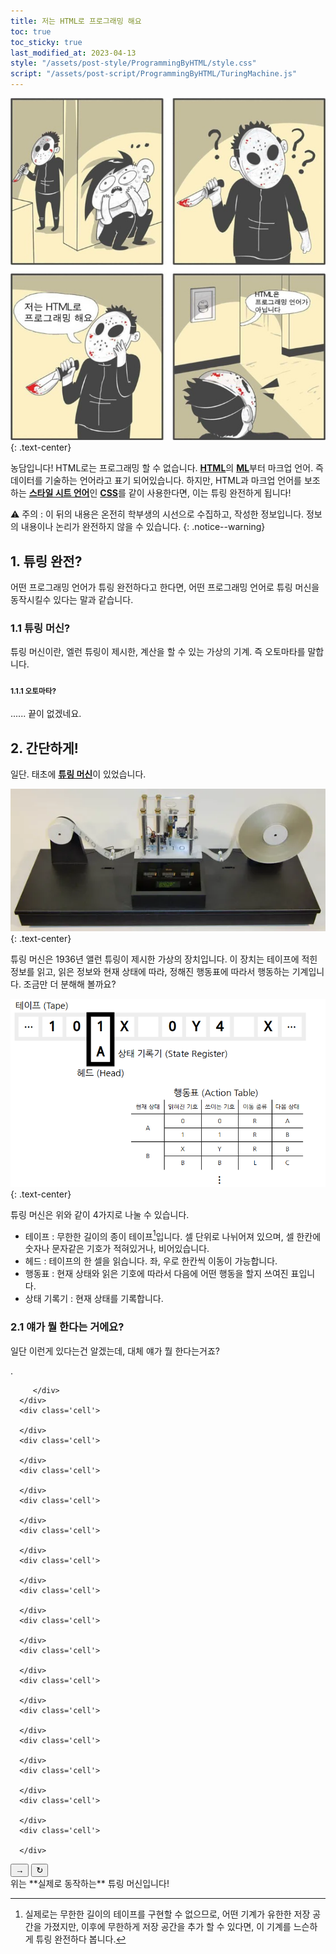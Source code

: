 ```yaml
---
title: 저는 HTML로 프로그래밍 해요
toc: true
toc_sticky: true
last_modified_at: 2023-04-13
style: "/assets/post-style/ProgrammingByHTML/style.css"
script: "/assets/post-script/ProgrammingByHTML/TuringMachine.js"
---
```

![저는HTML로프로그래밍해요](https://github.com/MOJAN3543/MOJAN3543.github.io/blob/main/_posts/ProgrammingByHTML/HTMLisnotProgrammingLang.jpg?raw=true "저는HTML로 프로그래밍해요")
{: .text-center}    

농담입니다! HTML로는 프로그래밍 할 수 없습니다. [**HTML**](https://ko.wikipedia.org/wiki/HTML)의 [**ML**](https://ko.wikipedia.org/wiki/%EB%A7%88%ED%81%AC%EC%97%85_%EC%96%B8%EC%96%B4)부터 마크업 언어. 
즉 데이터를 기술하는 언어라고 표기 되어있습니다. 하지만, HTML과 마크업 언어를 보조하는 [**스타일 시트 언어**](https://en.wikipedia.org/wiki/Style_sheet_language)인 [**CSS**](https://ko.wikipedia.org/wiki/CSS)를 같이 사용한다면, 이는 튜링 완전하게 됩니다!   
   
⚠ 주의 : 이 뒤의 내용은 온전히 학부생의 시선으로 수집하고, 작성한 정보입니다. 정보의 내용이나 논리가 완전하지 않을 수 있습니다.
{: .notice--warning}    

## 1. 튜링 완전?
어떤 프로그래밍 언어가 튜링 완전하다고 한다면, 어떤 프로그래밍 언어로 튜링 머신을 동작시킬수 있다는 말과 같습니다.   
### 1.1 튜링 머신?
튜링 머신이란, 엘런 튜링이 제시한, 계산을 할 수 있는 가상의 기계. 즉 오토마타를 말합니다.
#### <sub>1.1.1 오토마타?</sub>
...... 끝이 없겠네요.  
## 2. 간단하게!
일단. 태초에 [**튜링 머신**](https://ko.wikipedia.org/wiki/%ED%8A%9C%EB%A7%81_%EA%B8%B0%EA%B3%84)이 있었습니다.  

![TuringMachine](https://github.com/MOJAN3543/MOJAN3543.github.io/blob/main/_posts/ProgrammingByHTML/TuringMachine.jpeg?raw=true "TuringMachine")
{: .text-center}  
  
튜링 머신은 1936년 앨런 튜링이 제시한 가상의 장치입니다. 이 장치는 테이프에 적힌 정보를 읽고, 읽은 정보와 현재 상태에 따라, 정해진 행동표에 따라서 행동하는 기계입니다. 조금만 더 분해해 볼까요?    
    
![TuringMachineDetail](https://github.com/MOJAN3543/MOJAN3543.github.io/blob/main/_posts/ProgrammingByHTML/TuringMachineDetail.png?raw=true "TurnigMachineDetail")
{: .text-center}  
    
튜링 머신은 위와 같이 4가지로 나눌 수 있습니다.
* 테이프 : 무한한 길이의 종이 테이프[^1]입니다. 셀 단위로 나뉘어져 있으며, 셀 한칸에 숫자나 문자같은 기호가 적혀있거나, 비어있습니다.
* 헤드 : 테이프의 한 셀을 읽습니다. 좌, 우로 한칸씩 이동이 가능합니다.
* 행동표 : 현재 상태와 읽은 기호에 따라서 다음에 어떤 행동을 할지 쓰여진 표입니다.
* 상태 기록기 : 현재 상태를 기록합니다.

### 2.1 얘가 뭘 한다는 거에요?
일단 이런게 있다는건 알겠는데, 대체 얘가 뭘 한다는거죠?   
<div class='BitNot'>
   <div class='tape'>
      <div class='head'>
         .
         <div class='state'>

         </div>
      </div>
      <div class='cell'>

      </div>
      <div class='cell'>

      </div>
      <div class='cell'>

      </div>
      <div class='cell'>

      </div>
      <div class='cell'>

      </div>
      <div class='cell'>

      </div>
      <div class='cell'>

      </div>
      <div class='cell'>

      </div>
      <div class='cell'>

      </div>
      <div class='cell'>

      </div>
      <div class='cell'>

      </div>
      <div class='cell'>

      </div>
      <div class='cell'>

      </div>
      <div class='cell'>

      </div>
      <div class='cell'>

      </div>

   </div>
   <div class='controller'>
      <button class='nextAct'>
         →
      </button>
      <button class='refresh'>
         ↻
      </button>
   </div>
</div>    
위는 **실제로 동작하는** 튜링 머신입니다! 

[^1]: 실제로는 무한한 길이의 테이프를 구현할 수 없으므로, 어떤 기계가 유한한 저장 공간을 가졌지만, 이후에 무한하게 저장 공간을 추가 할 수 있다면, 이 기계를 느슨하게 튜링 완전하다 봅니다.
